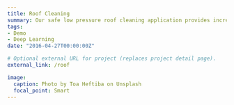 ```yaml
---
title: Roof Cleaning
summary: Our safe low pressure roof cleaning application provides incredible results on all roof types. A single treatment leaves your roof looking like new for years.
tags:
- Demo
- Deep Learning
date: "2016-04-27T00:00:00Z"

# Optional external URL for project (replaces project detail page).
external_link: /roof

image:
  caption: Photo by Toa Heftiba on Unsplash
  focal_point: Smart
---
```

